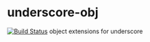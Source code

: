 underscore-obj
==============
[![Build Status](https://travis-ci.org/jeeeyul/underscore-obj.png?branch=master)](https://travis-ci.org/jeeeyul/underscore-obj)
object extensions for underscore
